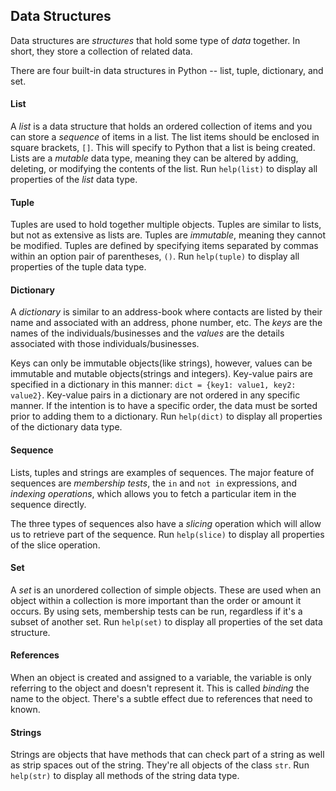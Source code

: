 ## Data Structures

Data structures are *structures* that hold some type of *data* together.  In short, they store a collection of related data.

There are four built-in data structures in Python -- list, tuple, dictionary, and set.

#### List

A *list* is a data structure that holds an ordered collection of items and you can store a *sequence* of items in a list.  The list items should be enclosed in square brackets, `[]`.  This will specify to Python that a list is being created.  Lists are a *mutable* data type, meaning they can be altered by adding, deleting, or modifying the contents of the list.  Run `help(list)` to display all properties of the *list* data type.

#### Tuple

Tuples are used to hold together multiple objects.  Tuples are similar to lists, but not as extensive as lists are.  Tuples are *immutable*, meaning they cannot be modified.  Tuples are defined by specifying items separated by commas within an option pair of parentheses, `()`. Run `help(tuple)` to display all properties of the tuple data type.

#### Dictionary

A *dictionary* is similar to an address-book where contacts are listed by their name and associated with an address, phone number, etc.  The *keys* are the names of the individuals/businesses and the *values* are the details associated with those individuals/businesses.  

Keys can only be immutable objects(like strings), however, values can be immutable and mutable objects(strings and integers).  Key-value pairs are specified in a dictionary in this manner: `dict = {key1: value1, key2: value2}`.  Key-value pairs in a dictionary are not ordered in any specific manner.  If the intention is to have a specific order, the data must be sorted prior to adding them to a dictionary.  Run `help(dict)` to display all properties of the dictionary data type.

#### Sequence

Lists, tuples and strings are examples of sequences.  The major feature of sequences are *membership tests*, the `in` and `not in` expressions, and *indexing operations*, which allows you to fetch a particular item in the sequence directly.

The three types of sequences also have a *slicing* operation which will allow us to retrieve part of the sequence.  Run `help(slice)` to display all properties of the slice operation.

#### Set

A *set* is an unordered collection of simple objects.  These are used when an object within a collection is more important than the order or amount it occurs.  By using sets, membership tests can be run, regardless if it's a subset of another set.  Run `help(set)` to display all properties of the set data structure.

#### References

When an object is created and assigned to a variable, the variable is only referring to the object and doesn't represent it.  This is called *binding* the name to the object.  There's a subtle effect due to references that need to known.

#### Strings

Strings are objects that have methods that can check part of a string as well as strip spaces out of the string.  They're all objects of the class `str`.  Run `help(str)` to display all methods of the string data type.
